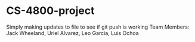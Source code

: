 # CS-4800-project
Simply making updates to file to see if git push is working
Team Members: Jack Wheeland, Uriel Alvarez, Leo Garcia, Luis Ochoa
